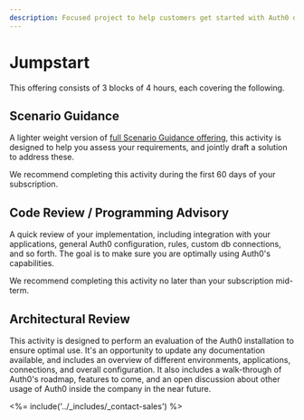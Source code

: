 ```yaml
---
description: Focused project to help customers get started with Auth0 during their first year.
---
```


# Jumpstart

This offering consists of 3 blocks of 4 hours, each covering the following.

## Scenario Guidance

A lighter weight version of [full Scenario Guidance offering](/services/scenario-guidance), this activity is designed to help you assess your requirements, and jointly draft a solution to address these.

We recommend completing this activity during the first 60 days of your subscription.

## Code Review / Programming Advisory

A quick review of your implementation, including integration with your applications, general Auth0 configuration, rules, custom db connections, and so forth. The goal is to make sure you are optimally using Auth0's capabilities.

We recommend completing this activity no later than your subscription mid-term.

## Architectural Review

This activity is designed to perform an evaluation of the Auth0 installation to ensure optimal use. It's an opportunity to update any documentation available, and includes an overview of different environments, applications, connections, and overall configuration. It also includes a walk-through of Auth0's roadmap, features to come, and an open discussion about other usage of Auth0 inside the company in the near future.
 

<%= include('../_includes/_contact-sales') %>
